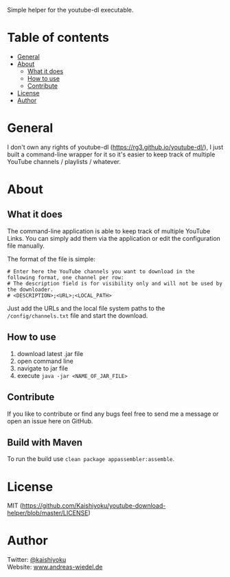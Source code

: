 Simple helper for the youtube-dl executable.

Table of contents
=================

  * [General](#general)
  * [About](#about)
    * [What it does](#what-it-does)
    * [How to use](#how-to-use)
    * [Contribute](#contribute)
  * [License](#license)
  * [Author](#author)

General
=======
I don't own any rights of youtube-dl (https://rg3.github.io/youtube-dl/), I just built a command-line wrapper for it so it's easier to keep track of multiple YouTube channels / playlists / whatever.

About
=====

What it does
------------
The command-line application is able to keep track of multiple YouTube Links. You can simply add them via the application or edit the configuration file manually.

The format of the file is simple:
```
# Enter here the YouTube channels you want to download in the following format, one channel per row:
# The description field is for visibility only and will not be used by the downloader.
# <DESCRIPTION>;<URL>;<LOCAL_PATH>
```

Just add the URLs and the local file system paths to the ```/config/channels.txt``` file and start the download.

How to use
----------
1. download latest .jar file
2. open command line
3. navigate to jar file
4. execute ```java -jar <NAME_OF_JAR_FILE>```

Contribute
----------
If you like to contribute or find any bugs feel free to send me a message or open an issue here on GitHub.

Build with Maven
----------------
To run the build use ```clean package appassembler:assemble```.

License
=======
MIT (https://github.com/Kaishiyoku/youtube-download-helper/blob/master/LICENSE)

Author
======
Twitter: [@kaishiyoku](https://twitter.com/kaishiyoku)  
Website: www.andreas-wiedel.de
